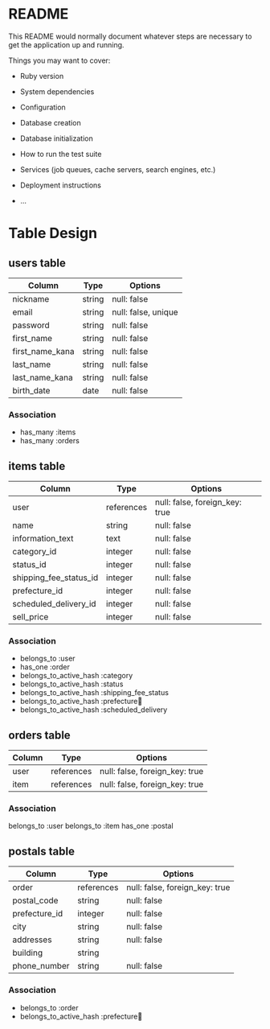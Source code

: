 # README

This README would normally document whatever steps are necessary to get the
application up and running.

Things you may want to cover:

* Ruby version

* System dependencies

* Configuration

* Database creation

* Database initialization

* How to run the test suite

* Services (job queues, cache servers, search engines, etc.)

* Deployment instructions

* ...

# Table Design

## users table

| Column          | Type   | Options             |
| --------------- | ------ | ------------------- |
| nickname        | string | null: false         |
| email           | string | null: false, unique |
| password        | string | null: false         |
| first_name      | string | null: false         |
| first_name_kana | string | null: false         |
| last_name       | string | null: false         |
| last_name_kana  | string | null: false         |
| birth_date      | date   | null: false         |

### Association

- has_many :items
- has_many :orders

## items table

| Column                 | Type       | Options                        |
| ---------------------- | ---------- | ------------------------------ |
| user                   | references | null: false, foreign_key: true |
| name                   | string     | null: false                    |
| information_text       | text       | null: false                    |
| category_id            | integer    | null: false                    |
| status_id              | integer    | null: false                    |
| shipping_fee_status_id | integer    | null: false                    |
| prefecture_id          | integer    | null: false                    |
| scheduled_delivery_id  | integer    | null: false                    |
| sell_price             | integer    | null: false                    |

### Association

- belongs_to :user
- has_one :order
- belongs_to_active_hash :category
- belongs_to_active_hash :status
- belongs_to_active_hash :shipping_fee_status
- belongs_to_active_hash :prefecture
- belongs_to_active_hash :scheduled_delivery

## orders table

| Column    | Type       | Options                        |
| --------- | ---------- | ------------------------------ |
| user      | references | null: false, foreign_key: true |
| item      | references | null: false, foreign_key: true |

### Association

belongs_to :user
belongs_to :item
has_one :postal

## postals table

| Column        | Type       | Options                        |
| ------------- | ---------- | ------------------------------ |
| order         | references | null: false, foreign_key: true |
| postal_code   | string     | null: false                    |
| prefecture_id | integer    | null: false                    |
| city          | string     | null: false                    |
| addresses     | string     | null: false                    |
| building      | string     |                                |
| phone_number  | string     | null: false                    |

### Association

- belongs_to :order
- belongs_to_active_hash :prefecture
